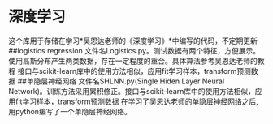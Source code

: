 # 深度学习
这个库用于存储在学习*吴恩达老师的《深度学习》*中编写的代码，不定期更新
##logistics regression
文件名Logistics.py。测试数据有两个特征，方便展示。使用高斯分布产生两类数据，存在一定程度的重合。具体算法参考吴恩达老师的教程
接口与scikit-learn库中的使用方法相似，应用fit学习样本，transform预测数据
##单隐层神经网络
文件名SHLNN.py(Single Hiden Layer Neural Network)。训练方法采用累积修正。接口与scikit-learn库中的使用方法相似，应用fit学习样本，transform预测数据
在学习了吴恩达老师的单隐层神经网络之后,用python编写了一个单隐层神经网络。